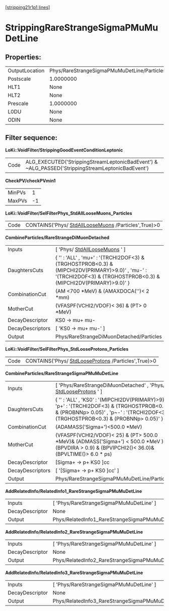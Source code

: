 [[stripping21r1p1 lines]](./stripping21r1p1-index)

# StrippingRareStrangeSigmaPMuMuDetLine

## Properties:

|                |                                             |
|----------------|---------------------------------------------|
| OutputLocation | Phys/RareStrangeSigmaPMuMuDetLine/Particles |
| Postscale      | 1.0000000                                   |
| HLT1           | None                                        |
| HLT2           | None                                        |
| Prescale       | 1.0000000                                   |
| L0DU           | None                                        |
| ODIN           | None                                        |

## Filter sequence:

**LoKi::VoidFilter/StrippingGoodEventConditionLeptonic**

|      |                                                                                                   |
|------|---------------------------------------------------------------------------------------------------|
| Code | ALG_EXECUTED('StrippingStreamLeptonicBadEvent') & \~ALG_PASSED('StrippingStreamLeptonicBadEvent') |

**CheckPV/checkPVmin1**

|        |     |
|--------|-----|
| MinPVs | 1   |
| MaxPVs | -1  |

**LoKi::VoidFilter/SelFilterPhys_StdAllLooseMuons_Particles**

|      |                                                                                             |
|------|---------------------------------------------------------------------------------------------|
| Code | CONTAINS('Phys/ [StdAllLooseMuons](./stripping21r1p1-stdallloosemuons) /Particles',True)\>0 |

**CombineParticles/RareStrangeDiMuonDetached**

|                  |                                                                                                                                                                        |
|------------------|------------------------------------------------------------------------------------------------------------------------------------------------------------------------|
| Inputs           | [ 'Phys/ [StdAllLooseMuons](./stripping21r1p1-stdallloosemuons) ' ]                                                                                                  |
| DaughtersCuts    | { '' : 'ALL' , 'mu+' : '(TRCHI2DOF\<3) & (TRGHOSTPROB\<0.3) & (MIPCHI2DV(PRIMARY)\>9.0)' , 'mu-' : '(TRCHI2DOF\<3) & (TRGHOSTPROB\<0.3) & (MIPCHI2DV(PRIMARY)\>9.0)' } |
| CombinationCut   | (AM \<700 \*MeV) & (AMAXDOCA('')\< 2 \*mm)                                                                                                                             |
| MotherCut        | (VFASPF(VCHI2/VDOF)\< 36) & (PT\> 0 \*MeV)                                                                                                                             |
| DecayDescriptor  | KS0 -\> mu+ mu-                                                                                                                                                        |
| DecayDescriptors | [ 'KS0 -\> mu+ mu-' ]                                                                                                                                                |
| Output           | Phys/RareStrangeDiMuonDetached/Particles                                                                                                                               |

**LoKi::VoidFilter/SelFilterPhys_StdLooseProtons_Particles**

|      |                                                                                           |
|------|-------------------------------------------------------------------------------------------|
| Code | CONTAINS('Phys/ [StdLooseProtons](./stripping21r1p1-stdlooseprotons) /Particles',True)\>0 |

**CombineParticles/RareStrangeSigmaPMuMuDetLine**

|                  |                                                                                                                                                                                          |
|------------------|------------------------------------------------------------------------------------------------------------------------------------------------------------------------------------------|
| Inputs           | [ 'Phys/RareStrangeDiMuonDetached' , 'Phys/ [StdLooseProtons](./stripping21r1p1-stdlooseprotons) ' ]                                                                                   |
| DaughtersCuts    | { '' : 'ALL' , 'KS0' : '(MIPCHI2DV(PRIMARY)\>9)' , 'p+' : '(TRCHI2DOF\<3) & (TRGHOSTPROB\<0.3) & (PROBNNp\> 0.05)' , 'p\~-' : '(TRCHI2DOF\<3) & (TRGHOSTPROB\<0.3) & (PROBNNp\> 0.05)' } |
| CombinationCut   | (ADAMASS('Sigma+')\<500.0 \*MeV)                                                                                                                                                         |
| MotherCut        | (VFASPF(VCHI2/VDOF)\< 25) & (PT\> 500.0 \*MeV)& (ADMASS('Sigma+') \< 500.0 \*MeV )& (BPVDIRA \> 0.9) & (BPVIPCHI2()\< 36.0)& (BPVLTIME()\> 6.0 \* ps)                                    |
| DecayDescriptor  | [Sigma+ -\> p+ KS0 ]cc                                                                                                                                                                 |
| DecayDescriptors | [ '[Sigma+ -\> p+ KS0 ]cc' ]                                                                                                                                                         |
| Output           | Phys/RareStrangeSigmaPMuMuDetLine/Particles                                                                                                                                              |

**AddRelatedInfo/RelatedInfo1_RareStrangeSigmaPMuMuDetLine**

|                 |                                                          |
|-----------------|----------------------------------------------------------|
| Inputs          | [ 'Phys/RareStrangeSigmaPMuMuDetLine' ]                |
| DecayDescriptor | None                                                     |
| Output          | Phys/RelatedInfo1_RareStrangeSigmaPMuMuDetLine/Particles |

**AddRelatedInfo/RelatedInfo2_RareStrangeSigmaPMuMuDetLine**

|                 |                                                          |
|-----------------|----------------------------------------------------------|
| Inputs          | [ 'Phys/RareStrangeSigmaPMuMuDetLine' ]                |
| DecayDescriptor | None                                                     |
| Output          | Phys/RelatedInfo2_RareStrangeSigmaPMuMuDetLine/Particles |

**AddRelatedInfo/RelatedInfo3_RareStrangeSigmaPMuMuDetLine**

|                 |                                                          |
|-----------------|----------------------------------------------------------|
| Inputs          | [ 'Phys/RareStrangeSigmaPMuMuDetLine' ]                |
| DecayDescriptor | None                                                     |
| Output          | Phys/RelatedInfo3_RareStrangeSigmaPMuMuDetLine/Particles |
